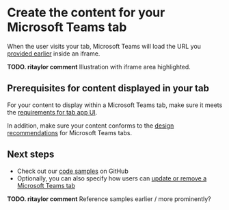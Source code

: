 ﻿# Create the content for your Microsoft Teams tab

When the user visits your tab, Microsoft Teams will load the URL you [provided earlier](createtabconfigui.md) inside an iframe.

**TODO. ritaylor comment** Illustration with  iframe area highlighted.

## Prerequisites for content displayed in your tab

For your content to display within a Microsoft Teams tab, make sure it meets the [requirements for tab app UI](gettingstarted.md#prerequisites-for-your-tabs-app-ui).

In addition, make sure your content conforms to the [design recommendations](design.md) for Microsoft Teams tabs.

## Next steps

* Check out our [code samples](samples.md) on GitHub
* Optionally, you can also specify how users can [update or remove a Microsoft Teams tab](updateremovetab.md)

**TODO. ritaylor comment**  Reference samples earlier / more prominently?